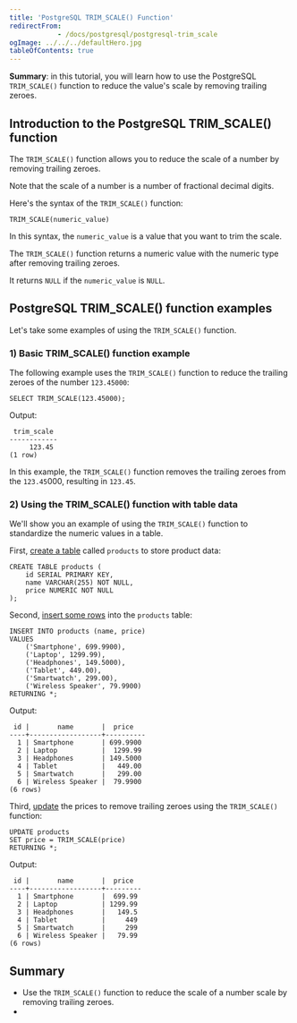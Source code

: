 ```yaml
---
title: 'PostgreSQL TRIM_SCALE() Function'
redirectFrom: 
            - /docs/postgresql/postgresql-trim_scale
ogImage: ../../../defaultHero.jpg
tableOfContents: true
---
```


**Summary**: in this tutorial, you will learn how to use the PostgreSQL `TRIM_SCALE()` function to reduce the value's scale by removing trailing zeroes.



## Introduction to the PostgreSQL TRIM_SCALE() function



The `TRIM_SCALE()` function allows you to reduce the scale of a number by removing trailing zeroes.



Note that the scale of a number is a number of fractional decimal digits.



Here's the syntax of the `TRIM_SCALE()` function:



```
TRIM_SCALE(numeric_value)
```



In this syntax, the `numeric_value` is a value that you want to trim the scale.



The `TRIM_SCALE()` function returns a numeric value with the numeric type after removing trailing zeroes.



It returns `NULL` if the `numeric_value` is `NULL`.



## PostgreSQL TRIM_SCALE() function examples



Let's take some examples of using the `TRIM_SCALE()` function.



### 1) Basic TRIM_SCALE() function example



The following example uses the `TRIM_SCALE()` function to reduce the trailing zeroes of the number `123.45000`:



```
SELECT TRIM_SCALE(123.45000);
```



Output:



```
 trim_scale
------------
     123.45
(1 row)
```



In this example, the `TRIM_SCALE()` function removes the trailing zeroes from the `123.45`000, resulting in `123.45`.



### 2) Using the TRIM_SCALE() function with table data



We'll show you an example of using the `TRIM_SCALE()` function to standardize the numeric values in a table.



First, [create a table](/docs/postgresql/postgresql-create-table) called `products` to store product data:



```
CREATE TABLE products (
    id SERIAL PRIMARY KEY,
    name VARCHAR(255) NOT NULL,
    price NUMERIC NOT NULL
);
```



Second, [insert some rows](/docs/postgresql/postgresql-insert-multiple-rows) into the `products` table:



```
INSERT INTO products (name, price)
VALUES
    ('Smartphone', 699.9900),
    ('Laptop', 1299.99),
    ('Headphones', 149.5000),
    ('Tablet', 449.00),
    ('Smartwatch', 299.00),
    ('Wireless Speaker', 79.9900)
RETURNING *;
```



Output:



```
 id |       name       |  price
----+------------------+----------
  1 | Smartphone       | 699.9900
  2 | Laptop           |  1299.99
  3 | Headphones       | 149.5000
  4 | Tablet           |   449.00
  5 | Smartwatch       |   299.00
  6 | Wireless Speaker |  79.9900
(6 rows)
```



Third, [update](/docs/postgresql/postgresql-update) the prices to remove trailing zeroes using the `TRIM_SCALE()` function:



```
UPDATE products
SET price = TRIM_SCALE(price)
RETURNING *;
```



Output:



```
 id |       name       |  price
----+------------------+---------
  1 | Smartphone       |  699.99
  2 | Laptop           | 1299.99
  3 | Headphones       |   149.5
  4 | Tablet           |     449
  5 | Smartwatch       |     299
  6 | Wireless Speaker |   79.99
(6 rows)
```



## Summary



- Use the `TRIM_SCALE()` function to reduce the scale of a number scale by removing trailing zeroes.
- 
